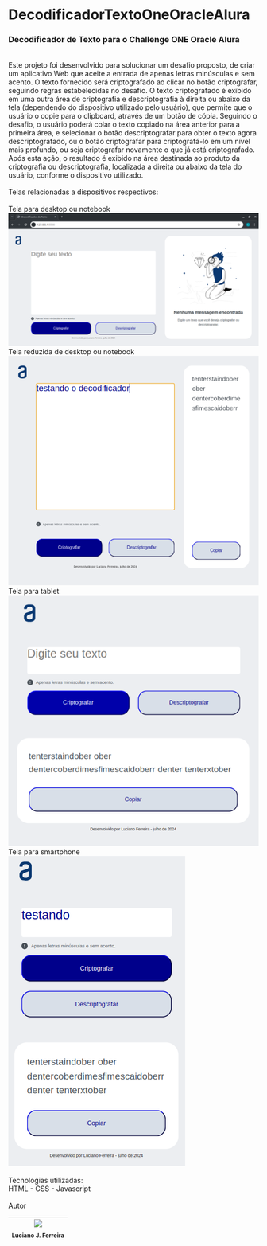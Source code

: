 # DecodificadorTextoOneOracleAlura
<h3>Decodificador de Texto para o Challenge ONE Oracle Alura</h3><br>
Este projeto foi desenvolvido para solucionar um desafio proposto, de criar um aplicativo Web que aceite a entrada de apenas letras minúsculas e sem acento.
O texto fornecido será criptografado ao clicar no botão criptografar, seguindo regras estabelecidas no desafio.
O texto criptografado é exibido em uma outra área de criptografia e descriptografia à direita ou abaixo da tela (dependendo do dispositivo utilizado pelo usuário), que permite que o usuário o copie para o clipboard, através de um botão de cópia. 
Seguindo o desafio, o usuário poderá colar o texto copiado na área anterior para a primeira área, e selecionar o botão descriptografar para obter o texto agora 
descriptografado, ou o botão criptografar para criptografá-lo em um nível mais profundo, ou seja criptografar novamente o que já está criptografado. Após esta ação, o resultado é exibido na área destinada ao produto da criptografia ou descriptografia, localizada a direita ou abaixo da tela do usuário, conforme o dispositivo utilizado.<br><br>
Telas relacionadas a dispositivos respectivos:<br><br>
Tela para desktop ou notebook<br><img src="https://github.com/ljferreira/DecodificadorTextoOneOracleAlura/blob/main/Tela_Desktop_normal.png"/><br>
Tela reduzida de desktop ou notebook<br><img src="https://github.com/ljferreira/DecodificadorTextoOneOracleAlura/blob/main/Tela_Desktop_reduzida.png"/><br>
Tela para tablet<br><img src="https://github.com/ljferreira/DecodificadorTextoOneOracleAlura/blob/main/Tela_Tablet.png"/><br>
Tela para smartphone<br><img src="https://github.com/ljferreira/DecodificadorTextoOneOracleAlura/blob/main/Tela_SmartPhone.png"/><br>
<br>
Tecnologias utilizadas:<br>
HTML - CSS - Javascript<br><br>
Autor<br>

| <img loading="lazy" src="https://avatars.githubusercontent.com/u/86416431?v=4" width=115><br><sub>Luciano J. Ferreira</sub>|
| :---: |
